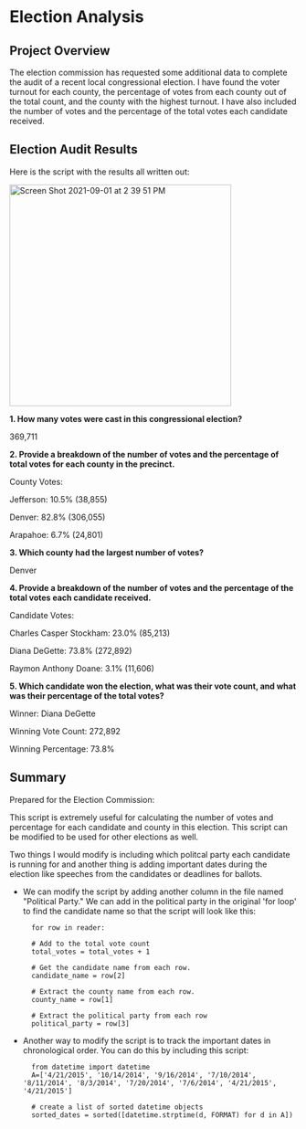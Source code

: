 # Election Analysis

## Project Overview
The election commission has requested some additional data to complete the audit of a recent local congressional election. I have found the voter turnout for each county, the percentage of votes from each county out of the total count, and the county with the highest turnout. I have also included the number of votes and the percentage of the total votes each candidate received.

## Election Audit Results 

Here is the script with the results all written out: 

<img width="388" alt="Screen Shot 2021-09-01 at 2 39 51 PM" src="https://user-images.githubusercontent.com/88408350/131748974-dbd14196-dff2-481b-a6f7-7d379d5e2c55.png">

**1. How many votes were cast in this congressional election?** 

369,711

**2. Provide a breakdown of the number of votes and the percentage of total votes for each county in the precinct.**
  
County Votes:
  
Jefferson: 10.5% (38,855)
  
Denver: 82.8% (306,055)
  
Arapahoe: 6.7% (24,801)

**3. Which county had the largest number of votes?** 

Denver

**4. Provide a breakdown of the number of votes and the percentage of the total votes each candidate received.**

Candidate Votes:

Charles Casper Stockham: 23.0% (85,213)

Diana DeGette: 73.8% (272,892)

Raymon Anthony Doane: 3.1% (11,606)

**5. Which candidate won the election, what was their vote count, and what was their percentage of the total votes?**

Winner: Diana DeGette

Winning Vote Count: 272,892

Winning Percentage: 73.8%

## Summary
Prepared for the Election Commission:

This script is extremely useful for calculating the number of votes and percentage for each candidate and county in this election. This script can be modified to be used for other elections as well.

Two things I would modify is including which politcal party each candidate is running for and another thing is adding important dates during the election like speeches from the candidates or deadlines for ballots.

- We can modify the script by adding another column in the file named "Political Party." We can add in the political party in the original 'for loop' to find the candidate name so that the script will look like this:

        for row in reader:
        
        # Add to the total vote count
        total_votes = total_votes + 1

        # Get the candidate name from each row.
        candidate_name = row[2]

        # Extract the county name from each row.
        county_name = row[1]
        
        # Extract the political party from each row
        political_party = row[3]

- Another way to modify the script is to track the important dates in chronological order. You can do this by including this script: 
        
        from datetime import datetime
        A=['4/21/2015', '10/14/2014', '9/16/2014', '7/10/2014', '8/11/2014', '8/3/2014', '7/20/2014', '7/6/2014', '4/21/2015', '4/21/2015']
        
        # create a list of sorted datetime objects
        sorted_dates = sorted([datetime.strptime(d, FORMAT) for d in A])
